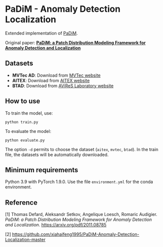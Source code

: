# PaDiM - Anomaly Detection Localization
Extended implementation of [PaDiM](https://github.com/xiahaifeng1995/PaDiM-Anomaly-Detection-Localization-master).

Original paper: [**PaDiM: a Patch Distribution Modeling Framework for Anomaly Detection and Localization**](https://arxiv.org/pdf/2011.08785v1.pdf)

## Datasets
* **MVTec AD**: Download from [MVTec website](https://www.mvtec.com/company/research/datasets/mvtec-ad/)
* **AITEX**: Download from [AITEX website](https://www.aitex.es/afid/)
* **BTAD**: Download from [AViReS Laboratory website](http://avires.dimi.uniud.it/papers/btad/btad.zip)

## How to use
To train the model, use:
```
python train.py
```
To evaluate the model:
```
python evaluate.py
```
The option ```-d``` permits to choose the dataset (```aitex```, ```mvtec```, ```btad```).
In the train file, the datasets will be automatically downloaded.

## Minimum requirements
Python 3.9 with PyTorch 1.9.0. Use the file ```environment.yml``` for the conda environment.


## Reference
[1] Thomas Defard, Aleksandr Setkov, Angelique Loesch, Romaric Audigier. *PaDiM: a Patch Distribution Modeling Framework for Anomaly Detection and Localization*. https://arxiv.org/pdf/2011.08785

[2] https://github.com/xiahaifeng1995/PaDiM-Anomaly-Detection-Localization-master


